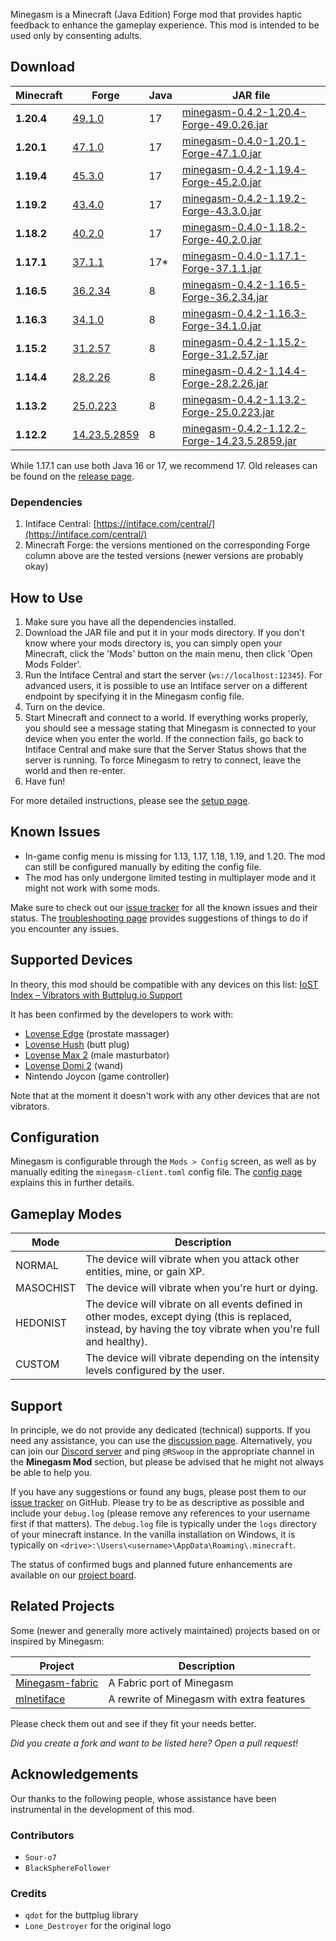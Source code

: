 Minegasm is a Minecraft (Java Edition) Forge mod that provides haptic feedback to enhance the gameplay experience. This mod is intended to be used only by consenting adults.

## Download

| Minecraft  | Forge                                                                                            | Java | JAR file                                                                                                                                                       |
|------------|--------------------------------------------------------------------------------------------------|------|----------------------------------------------------------------------------------------------------------------------------------------------------------------|
| **1.20.4** | [49.1.0](http://files.minecraftforge.net/maven/net/minecraftforge/forge/index_1.20.4.html)       | 17   | [minegasm-0.4.2-1.20.4-Forge-49.0.26.jar](https://github.com/RainbowVille/minegasm/releases/download/v0.4.2/minegasm-0.4.2-1.20.4-Forge-49.0.26.jar)           |
| **1.20.1** | [47.1.0](http://files.minecraftforge.net/maven/net/minecraftforge/forge/index_1.20.1.html)       | 17   | [minegasm-0.4.0-1.20.1-Forge-47.1.0.jar](https://github.com/RainbowVille/minegasm/releases/download/v0.4.0/minegasm-0.4.0-1.20.1-Forge-47.1.0.jar)             |
| **1.19.4** | [45.3.0](http://files.minecraftforge.net/maven/net/minecraftforge/forge/index_1.19.4.html)       | 17   | [minegasm-0.4.2-1.19.4-Forge-45.2.0.jar](https://github.com/RainbowVille/minegasm/releases/download/v0.4.2/minegasm-0.4.2-1.19.4-Forge-45.2.0.jar)             |
| **1.19.2** | [43.4.0](http://files.minecraftforge.net/maven/net/minecraftforge/forge/index_1.19.2.html)       | 17   | [minegasm-0.4.2-1.19.2-Forge-43.3.0.jar](https://github.com/RainbowVille/minegasm/releases/download/v0.4.2/minegasm-0.4.2-1.19.2-Forge-43.3.0.jar)             |
| **1.18.2** | [40.2.0](http://files.minecraftforge.net/maven/net/minecraftforge/forge/index_1.18.2.html)       | 17   | [minegasm-0.4.0-1.18.2-Forge-40.2.0.jar](https://github.com/RainbowVille/minegasm/releases/download/v0.4.0/minegasm-0.4.0-1.18.2-Forge-40.2.0.jar)             |
| **1.17.1** | [37.1.1](http://files.minecraftforge.net/maven/net/minecraftforge/forge/index_1.17.1.html)       | 17*  | [minegasm-0.4.0-1.17.1-Forge-37.1.1.jar](https://github.com/RainbowVille/minegasm/releases/download/v0.4.0/minegasm-0.4.0-1.17.1-Forge-37.1.1.jar)             |
| **1.16.5** | [36.2.34](http://files.minecraftforge.net/maven/net/minecraftforge/forge/index_1.16.5.html)      | 8    | [minegasm-0.4.2-1.16.5-Forge-36.2.34.jar](https://github.com/RainbowVille/minegasm/releases/download/v0.4.2/minegasm-0.4.2-1.16.5-Forge-36.2.34.jar)           |
| **1.16.3** | [34.1.0](http://files.minecraftforge.net/maven/net/minecraftforge/forge/index_1.16.3.html)       | 8    | [minegasm-0.4.2-1.16.3-Forge-34.1.0.jar](https://github.com/RainbowVille/minegasm/releases/download/v0.4.2/minegasm-0.4.2-1.16.3-Forge-34.1.0.jar)             |
| **1.15.2** | [31.2.57](http://files.minecraftforge.net/maven/net/minecraftforge/forge/index_1.15.2.html)      | 8    | [minegasm-0.4.2-1.15.2-Forge-31.2.57.jar](https://github.com/RainbowVille/minegasm/releases/download/v0.4.2/minegasm-0.4.2-1.15.2-Forge-31.2.57.jar)           |
| **1.14.4** | [28.2.26](http://files.minecraftforge.net/maven/net/minecraftforge/forge/index_1.14.4.html)      | 8    | [minegasm-0.4.2-1.14.4-Forge-28.2.26.jar](https://github.com/RainbowVille/minegasm/releases/download/v0.4.2/minegasm-0.4.2-1.14.4-Forge-28.2.26.jar)           |
| **1.13.2** | [25.0.223](http://files.minecraftforge.net/maven/net/minecraftforge/forge/index_1.13.2.html)     | 8    | [minegasm-0.4.2-1.13.2-Forge-25.0.223.jar](https://github.com/RainbowVille/minegasm/releases/download/v0.4.2/minegasm-0.4.2-1.13.2-Forge-25.0.223.jar)         |
| **1.12.2** | [14.23.5.2859](http://files.minecraftforge.net/maven/net/minecraftforge/forge/index_1.12.2.html) | 8    | [minegasm-0.4.2-1.12.2-Forge-14.23.5.2859.jar](https://github.com/RainbowVille/minegasm/releases/download/v0.4.2/minegasm-0.4.2-1.12.2-Forge-14.23.5.2859.jar) |

While 1.17.1 can use both Java 16 or 17, we recommend 17.  Old releases can be found on the [release page](./releases).

### Dependencies
1. Intiface Central: [https://intiface.com/central/](https://intiface.com/central/)
2. Minecraft Forge: the versions mentioned on the corresponding Forge column above are the tested versions (newer versions are probably okay) 

## How to Use
1. Make sure you have all the dependencies installed.
2. Download the JAR file and put it in your mods directory. If you don't know where your mods directory is, you can simply open your Minecraft, click the 'Mods' button on the main menu, then click 'Open Mods Folder'.
3. Run the Intiface Central and start the server (`ws://localhost:12345`). For advanced users, it is possible to use an Intiface server on a different endpoint by specifying it in the Minegasm config file.
4. Turn on the device.
5. Start Minecraft and connect to a world. If everything works properly, you should see a message stating that Minegasm is connected to your device when you enter the world. If the connection fails, go back to Intiface Central and make sure that the Server Status shows that the server is running. To force Minegasm to retry to connect, leave the world and then re-enter.
6. Have fun!

For more detailed instructions, please see the [setup page](./setup).

## Known Issues
* In-game config menu is missing for 1.13, 1.17, 1.18, 1.19, and 1.20. The mod can still be configured manually by editing the config file.
* The mod has only undergone limited testing in multiplayer mode and it might not work with some mods.

Make sure to check out our [issue tracker](https://github.com/RainbowVille/minegasm/issues?q=is%3Aissue+is%3Aopen+label%3Abug) for all the known issues and their status. The [troubleshooting page](./troubleshoot) provides suggestions of things to do if you encounter any issues.

## Supported Devices
In theory, this mod should be compatible with any devices on this list: [IoST Index – Vibrators with Buttplug.io Support](https://iostindex.com/?filter0ButtplugSupport=4&filter1Features=OutputsVibrators)

It has been confirmed by the developers to work with:
- [Lovense Edge](https://www.lovense.com/r/qvl9jn) (prostate massager)
- [Lovense Hush](https://www.lovense.com/r/zrzb5e) (butt plug)
- [Lovense Max 2](https://www.lovense.com/r/n4x2bh) (male masturbator)
- [Lovense Domi 2](https://www.lovense.com/r/khhgol?t=m1) (wand)
- Nintendo Joycon (game controller)

Note that at the moment it doesn't work with any other devices that are not vibrators.

## Configuration
Minegasm is configurable through the `Mods > Config` screen, as well as by manually editing the `minegasm-client.toml` config file.
The [config page](./config) explains this in further details.

## Gameplay Modes

| Mode      | Description                                                                                                                                                     |
|-----------|-----------------------------------------------------------------------------------------------------------------------------------------------------------------|
| NORMAL    | The device will vibrate when you attack other entities, mine, or gain XP.                                                                                       |
| MASOCHIST | The device will vibrate when you're hurt or dying.                                                                                                              |
| HEDONIST  | The device will vibrate on all events defined in other modes, except dying (this is replaced, instead, by having the toy vibrate when you're full and healthy). |
| CUSTOM    | The device will vibrate depending on the intensity levels configured by the user.                                                                               |

## Support
In principle, we do not provide any dedicated (technical) supports. If you need any assistance, you can use the [discussion page](https://github.com/RainbowVille/minegasm/discussions).
Alternatively, you can join our [Discord server](https://discord.gg/GdgDD5QkNH) and ping `@RSwoop` in the appropriate channel in the **Minegasm Mod** section, but please be advised that he might not always be able to help you.

If you have any suggestions or found any bugs, please post them to our [issue tracker](https://github.com/RainbowVille/minegasm/issues) on GitHub. Please try to be as descriptive as possible and include your `debug.log` (please remove any references to your username first if that matters). The `debug.log` file is typically under the `logs` directory of your minecraft instance. In the vanilla installation on Windows, it is typically on `<drive>:\Users\<username>\AppData\Roaming\.minecraft`.

The status of confirmed bugs and planned future enhancements are available on our [project board](https://github.com/RainbowVille/minegasm/projects/1).

## Related Projects
Some (newer and generally more actively maintained) projects based on or inspired by Minegasm:

| Project                                                         | Description                               |
|-----------------------------------------------------------------|-------------------------------------------|
| [Minegasm-fabric](https://github.com/vinceh121/Minegasm-fabric) | A Fabric port of Minegasm                 |
| [mInetiface](https://github.com/Fyustorm/mInetiface)            | A rewrite of Minegasm with extra features |

Please check them out and see if they fit your needs better.

*Did you create a fork and want to be listed here? Open a pull request!*

## Acknowledgements
Our thanks to the following people, whose assistance have been instrumental in the development of this mod.

### Contributors
- `Sour-o7`
- `BlackSphereFollower`

### Credits
- `qdot` for the buttplug library
- `Lone_Destroyer` for the original logo
